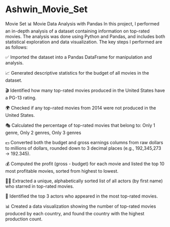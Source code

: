 # Ashwin_Movie_Set
Movie Set
📊 Movie Data Analysis with Pandas
In this project, I performed an in-depth analysis of a dataset containing information on top-rated movies. The analysis was done using Python and Pandas, and includes both statistical exploration and data visualization. The key steps I performed are as follows:

✅ Imported the dataset into a Pandas DataFrame for manipulation and analysis.

📈 Generated descriptive statistics for the budget of all movies in the dataset.

🎬 Identified how many top-rated movies produced in the United States have a PG-13 rating.

🌍 Checked if any top-rated movies from 2014 were not produced in the United States.

🎭 Calculated the percentage of top-rated movies that belong to:
Only 1 genre, Only 2 genres, Only 3 genres

💵 Converted both the budget and gross earnings columns from raw dollars to millions of dollars, rounded down to 3 decimal places (e.g., 192,345,273 → 192.345).

💰 Computed the profit (gross - budget) for each movie and listed the top 10 most profitable movies, sorted from highest to lowest.

👨‍🎤 Extracted a unique, alphabetically sorted list of all actors (by first name) who starred in top-rated movies.

🌟 Identified the top 3 actors who appeared in the most top-rated movies.

📊 Created a data visualization showing the number of top-rated movies produced by each country, and found the country with the highest production count.
